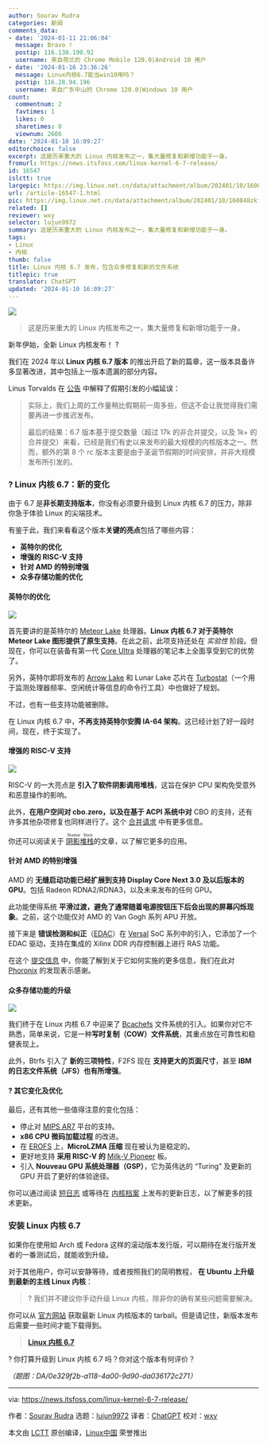 ```yaml
---
author: Sourav Rudra
categories: 新闻
comments_data:
- date: '2024-01-11 21:06:04'
  message: Bravo !
  postip: 116.130.190.92
  username: 来自荷兰的 Chrome Mobile 120.0|Android 10 用户
- date: '2024-01-16 23:36:26'
  message: Linux内核6.7能当win10用吗？
  postip: 116.28.94.196
  username: 来自广东中山的 Chrome 120.0|Windows 10 用户
count:
  commentnum: 2
  favtimes: 1
  likes: 0
  sharetimes: 0
  viewnum: 2606
date: '2024-01-10 16:09:27'
editorchoice: false
excerpt: 这是历来重大的 Linux 内核发布之一，集大量修复和新增功能于一身。
fromurl: https://news.itsfoss.com/linux-kernel-6-7-release/
id: 16547
islctt: true
largepic: https://img.linux.net.cn/data/attachment/album/202401/10/160848zkf7awqrclul7m7f.jpg
url: /article-16547-1.html
pic: https://img.linux.net.cn/data/attachment/album/202401/10/160848zkf7awqrclul7m7f.jpg.thumb.jpg
related: []
reviewer: wxy
selector: lujun9972
summary: 这是历来重大的 Linux 内核发布之一，集大量修复和新增功能于一身。
tags:
- Linux
- 内核
thumb: false
title: Linux 内核 6.7 发布，包含众多修复和新的文件系统
titlepic: true
translator: ChatGPT
updated: '2024-01-10 16:09:27'
---
```


![](/data/attachment/album/202401/10/160848zkf7awqrclul7m7f.jpg)



> 
> 这是历来重大的 Linux 内核发布之一，集大量修复和新增功能于一身。
> 
> 
> 


新年伊始，全新 Linux 内核发布！ ?


我们在 2024 年以 **Linux 内核 6.7 版本** 的推出开启了新的篇章，这一版本具备许多显著改进，其中包括上一版本遗漏的部分内容。


Linus Torvalds 在 [公告](https://lore.kernel.org/lkml/CAHk-=widprp4XoHUcsDe7e16YZjLYJWra-dK0hE1MnfPMf6C3Q@mail.gmail.com/T/#u) 中解释了假期引发的小幅延误：



> 
> 实际上，我们上周的工作量稍比假期前一周多些，但这不会让我觉得我们需要再进一步推迟发布。
> 
> 
> 最后的结果：6.7 版本基于提交数量（超过 17k 的非合并提交，以及 1k+ 的合并提交）来看，已经是我们有史以来发布的最大规模的内核版本之一。然而，额外的第 8 个 rc 版本主要是由于圣诞节假期的时间安排，并非大规模发布所引发的。
> 
> 
> 


### ? Linux 内核 6.7：新的变化


由于 6.7 是**非长期支持版本**，你没有必须要升级到 Linux 内核 6.7 的压力，除非你急于体验 Linux 的尖端技术。


有鉴于此，我们来看看这个版本**关键的亮点**包括了哪些内容：


* **英特尔的优化**
* **增强的 RISC-V 支持**
* **针对 AMD 的特别增强**
* **众多存储功能的优化**


#### 英特尔的优化


![](/data/attachment/album/202401/10/160929e8z016ic3cpc3a3e.png)


首先要讲的是英特尔的 [Meteor Lake](https://en.wikipedia.org/wiki/Meteor_Lake) 处理器。**Linux 内核 6.7 对于英特尔 Meteor Lake 图形提供了原生支持**。在此之前，此项支持还处在 *实验性* 阶段。但现在，你可以在装备有第一代 [Core Ultra](https://www.intel.com/content/www/us/en/products/details/processors/core-ultra.html) 处理器的笔记本上全面享受到它的优势了。


另外，英特尔即将发布的 [Arrow Lake](https://en.wikipedia.org/wiki/Arrow_Lake) 和 Lunar Lake 芯片在 [Turbostat](https://www.linux.org/docs/man8/turbostat.html)（一个用于监测处理器频率、空闲统计等信息的命令行工具）中也做好了规划。


不过，也有一些支持功能被删除。


在 Linux 内核 6.7 中，**不再支持英特尔安腾 IA-64 架构**。这已经计划了好一段时间，现在，终于实现了。


#### 增强的 RISC-V 支持


![](/data/attachment/album/202401/10/160930ldzqmmu92d9x0rvc.png)


RISC-V 的一大亮点是 **引入了软件阴影调用堆栈**，这旨在保护 CPU 架构免受意外和恶意操作的影响。


此外，**在用户空间对 cbo.zero，以及在基于 ACPI 系统中对** CBO 的支持，还有许多其他杂项修复也同样进行了。这个 [合并请求](https://git.kernel.org/pub/scm/linux/kernel/git/torvalds/linux.git/commit/?id=d46392bbf5c6ce594669f00b8177f0b34e983f90) 中有更多信息。


你还可以阅读关于 <ruby> <a href="https://en.wikipedia.org/wiki/Shadow_stack">  阴影堆栈 </a> <rt>  Shadow Stack </rt></ruby> 的文章，以了解它更多的应用。


#### 针对 AMD 的特别增强


AMD 的 **无缝启动功能已经扩展到支持 Display Core Next 3.0 及以后版本的 GPU**。包括 Radeon RDNA2/RDNA3，以及未来发布的任何 GPU。


此功能使得系统 **平滑过渡，避免了通常随着电源按钮压下后会出现的屏幕闪烁现象**。之前，这个功能仅对 AMD 的 Van Gogh 系列 APU 开放。


接下来是 **错误检测和纠正**（[EDAC](https://en.wikipedia.org/wiki/Error_detection_and_correction)）在 [Versal](https://www.xilinx.com/products/silicon-devices/acap/versal.html) SoC 系列中的引入，它添加了一个 EDAC 驱动，支持在集成的 Xilinx DDR 内存控制器上进行 RAS 功能。


在这个 [提交信息](https://git.kernel.org/pub/scm/linux/kernel/git/ras/ras.git/commit/?h=edac-drivers&id=0fd934580ea3ea91052b999ff75017c3f08b9783) 中，你能了解到关于它如何实施的更多信息，我们在此对 [Phoronix](https://www.phoronix.com/news/AMD-Xilinx-Versal-EDAC-Linux-67) 的发现表示感谢。


#### 众多存储功能的升级


![](/data/attachment/album/202401/10/160931ephd5h1vh1op9ahh.png)


我们终于在 Linux 内核 6.7 中迎来了 [Bcachefs](https://bcachefs.org/) 文件系统的引入。如果你对它不熟悉，简单来说，它是一种**写时复制（COW）文件系统**，其重点放在可靠性和稳健表现上。


此外，Btrfs 引入了 **新的三项特性**，F2FS 现在 **支持更大的页面尺寸**，甚至 **IBM 的日志文件系统（JFS）也有所增强**。


#### ?️ 其它变化及优化


最后，还有其他一些值得注意的变化包括：


* 停止对 [MIPS AR7](https://en.wikipedia.org/wiki/Texas_Instruments_AR7) 平台的支持。
* **x86 CPU 微码加载过程** 的改进。
* 在 [EROFS](https://en.wikipedia.org/wiki/EROFS) 上，**MicroLZMA 压缩** 现在被认为是稳定的。
* 更好地支持 **采用 RISC-V 的** [Milk-V Pioneer](https://milkv.io/pioneer) 板。
* 引入 **Nouveau GPU 系统处理器（GSP）**，它为英伟达的 “Turing” 及更新的 GPU 开启了更好的体验途径。


你可以通过阅读 [短日志](https://lore.kernel.org/lkml/CAHk-=widprp4XoHUcsDe7e16YZjLYJWra-dK0hE1MnfPMf6C3Q@mail.gmail.com/T/#u) 或等待在 [内核档案](https://www.kernel.org/) 上发布的更新日志，以了解更多的技术更新。


### 安装 Linux 内核 6.7


如果你在使用如 Arch 或 Fedora 这样的滚动版本发行版，可以期待在发行版开发者的一番测试后，就能收到升级。


对于其他用户，你可以安静等待，或者按照我们的简明教程， **在 Ubuntu 上升级到最新的主线 Linux 内核**：



> 
> ? 我们并不建议你手动升级 Linux 内核，除非你的确有某些问题需要解决。
> 
> 
> 


你可以从 [官方网站](https://www.kernel.org/) 获取最新 Linux 内核版本的 tarball。但是请记住，新版本发布后需要一些时间才能下载得到。



> 
> **[Linux 内核 6.7](https://www.kernel.org/)**
> 
> 
> 


? 你打算升级到 Linux 内核 6.7 吗？你对这个版本有何评价？


*（题图：DA/0e329f2b-a118-4a00-9d90-da036172c271）*




---


via: <https://news.itsfoss.com/linux-kernel-6-7-release/>


作者：[Sourav Rudra](https://news.itsfoss.com/author/sourav/) 选题：[lujun9972](https://github.com/lujun9972) 译者：[ChatGPT](https://linux.cn/lctt/ChatGPT) 校对：[wxy](https://github.com/wxy)


本文由 [LCTT](https://github.com/LCTT/TranslateProject) 原创编译，[Linux中国](https://linux.cn/) 荣誉推出